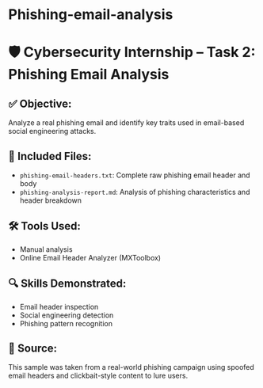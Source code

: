 # Phishing-email-analysis

# 🛡️ Cybersecurity Internship – Task 2: Phishing Email Analysis

## ✅ Objective:
Analyze a real phishing email and identify key traits used in email-based social engineering attacks.

## 📁 Included Files:
- `phishing-email-headers.txt`: Complete raw phishing email header and body
- `phishing-analysis-report.md`: Analysis of phishing characteristics and header breakdown

## 🛠️ Tools Used:
- Manual analysis
- Online Email Header Analyzer (MXToolbox)

## 🔍 Skills Demonstrated:
- Email header inspection
- Social engineering detection
- Phishing pattern recognition

## 🔗 Source:
This sample was taken from a real-world phishing campaign using spoofed email headers and clickbait-style content to lure users.
